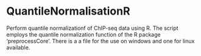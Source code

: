 # QuantileNormalisationR
Perform quantile normalizationf of ChIP-seq data using R. The script employs the quantile normalization function of the R package ‘preprocessCore’.
There is a a file for the use on windows and one for linux available.
